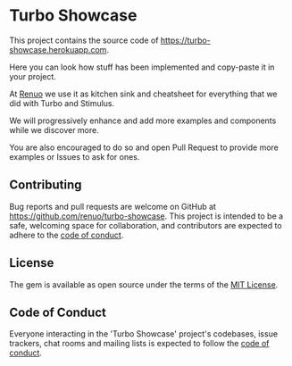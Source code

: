 # Turbo Showcase

This project contains the source code of https://turbo-showcase.herokuapp.com.

Here you can look how stuff has been implemented and copy-paste it in your project.

At [Renuo](https://renuo.ch) we use it as kitchen sink and cheatsheet for everything 
that we did with Turbo and Stimulus.

We will progressively enhance and add more examples and components while we discover more.

You are also encouraged to do so and open Pull Request to provide more examples or Issues to ask for ones.

## Contributing

Bug reports and pull requests are welcome on GitHub at https://github.com/renuo/turbo-showcase.
This project is intended to be a safe, welcoming space for collaboration, and contributors are expected to adhere to
the [code of conduct](https://github.com/renuo/turbo-showcase/blob/master/CODE_OF_CONDUCT.md).

## License

The gem is available as open source under the terms of the [MIT License](https://opensource.org/licenses/MIT).

## Code of Conduct

Everyone interacting in the 'Turbo Showcase' project's codebases, issue trackers, chat rooms and mailing lists is
expected to follow the [code of conduct](https://github.com/renuo/turbo-showcase/blob/master/CODE_OF_CONDUCT.md).
